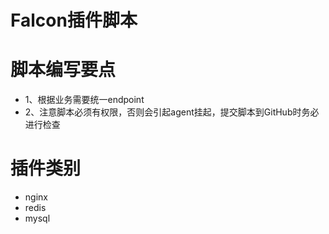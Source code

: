 # Falcon插件脚本
# 脚本编写要点
- 1、根据业务需要统一endpoint
- 2、注意脚本必须有权限，否则会引起agent挂起，提交脚本到GitHub时务必进行检查

# 插件类别
- nginx
- redis
- mysql

